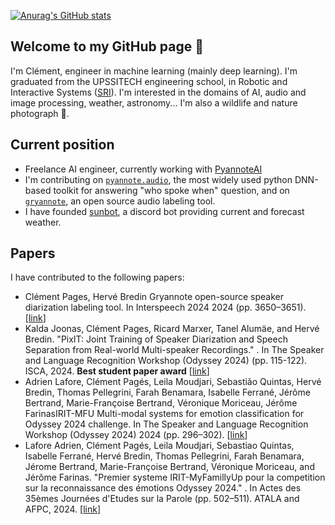 [![Anurag's GitHub stats](https://github-readme-stats.vercel.app/api?username=clement-pages)](https://github.com/anuraghazra/github-readme-stats)

## Welcome to my GitHub page 👋

I'm Clément, engineer in machine learning (mainly deep learning). I'm graduated from the UPSSITECH engineering school, in Robotic and Interactive Systems ([SRI](https://www.upssitech.eu/en/eng_training/department-sri/)). I'm interested in the domains of AI, audio and image processing, weather, astronomy... I'm also a wildlife and nature photograph 📸.

## Current position

- Freelance AI engineer, currently working with [PyannoteAI](https://www.pyannote.ai/)
- I'm contributing on [`pyannote.audio`](https://github.com/pyannote/pyannote-audio), the most widely used python DNN-based toolkit for answering "who spoke when" question, and on [`gryannote`](https://github.com/clement-pages/gryannote), an open source audio labeling tool.
- I have founded [sunbot](https://github.com/skyeye-weather/sunbot), a discord bot providing current and forecast weather.

## Papers

I have contributed to the following papers:
- Clément Pages, Hervé Bredin Gryannote open-source speaker diarization labeling tool. In Interspeech 2024 2024 (pp. 3650–3651). [[link](https://www.isca-archive.org/interspeech_2024/pages24_interspeech.pdf)]
- Kalda Joonas, Clément Pages, Ricard Marxer, Tanel Alumäe, and Hervé Bredin. "PixIT: Joint Training of Speaker Diarization and Speech Separation from Real-world Multi-speaker Recordings." . In The Speaker and Language Recognition Workshop (Odyssey 2024) (pp. 115-122). ISCA, 2024. **Best student paper award** [[link](https://www.isca-archive.org/odyssey_2024/kalda24_odyssey.pdf)]
- Adrien Lafore, Clément Pagés, Leila Moudjari, Sebastião Quintas, Hervé Bredin, Thomas Pellegrini, Farah Benamara, Isabelle Ferrané, Jérôme Bertrand, Marie-Françoise Bertrand, Véronique Moriceau, Jérôme FarinasIRIT-MFU Multi-modal systems for emotion classification for Odyssey 2024 challenge. In The Speaker and Language Recognition Workshop (Odyssey 2024) 2024 (pp. 296–302). [[link](https://www.isca-archive.org/odyssey_2024/lafore24_odyssey.pdf)]
- Lafore Adrien, Clément Pagés, Leila Moudjari, Sebastiao Quintas, Isabelle Ferrané, Hervé Bredin, Thomas Pellegrini, Farah Benamara, Jérome Bertrand, Marie-Françoise Bertrand, Véronique Moriceau, and Jérôme Farinas. "Premier systeme IRIT-MyFamillyUp pour la competition sur la reconnaissance des émotions Odyssey 2024." . In Actes des 35èmes Journées d'Etudes sur la Parole (pp. 502–511). ATALA and AFPC, 2024. [[link](https://aclanthology.org/2024.jeptalnrecital-jep.51.pdf)]


<!---
clement-pages/clement-pages is a ✨ special ✨ repository because its `README.md` (this file) appears on your GitHub profile.
You can click the Preview link to take a look at your changes.
--->
